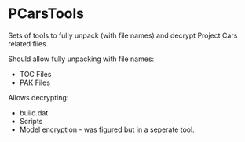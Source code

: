 # PCarsTools

Sets of tools to fully unpack (with file names) and decrypt Project Cars related files.

Should allow fully unpacking with file names:
* TOC Files
* PAK Files

Allows decrypting:
* build.dat
* Scripts
* <TODO> Model encryption - was figured but in a seperate tool.
